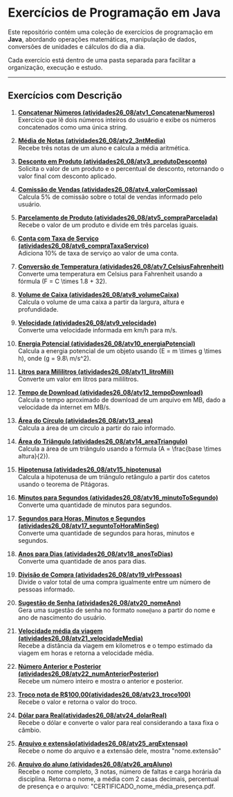 # Exercícios de Programação em Java

Este repositório contém uma coleção de exercícios de programação em **Java**, abordando operações matemáticas, manipulação de dados, conversões de unidades e cálculos do dia a dia.

Cada exercício está dentro de uma pasta separada para facilitar a organização, execução e estudo.

---

## Exercícios com Descrição

1. **[Concatenar Números (atividades26_08/atv1_ConcatenarNumeros)](./atividades26_08/atv1_ConcatenarNumeros)**  
   Exercício que lê dois números inteiros do usuário e exibe os números concatenados como uma única string.

2. **[Média de Notas (atividades26_08/atv2_3ntMedia)](./atividades26_08/atv2_3ntMedia)**  
   Recebe três notas de um aluno e calcula a média aritmética.

3. **[Desconto em Produto (atividades26_08/atv3_produtoDesconto)](./atividades26_08/atv3_produtoDesconto)**  
   Solicita o valor de um produto e o percentual de desconto, retornando o valor final com desconto aplicado.

4. **[Comissão de Vendas (atividades26_08/atv4_valorComissao)](./atividades26_08/atv4_valorComissao)**  
   Calcula 5% de comissão sobre o total de vendas informado pelo usuário.

5. **[Parcelamento de Produto (atividades26_08/atv5_compraParcelada)](./atividades26_08/atv5_compraParcelada)**  
   Recebe o valor de um produto e divide em três parcelas iguais.

6. **[Conta com Taxa de Serviço (atividades26_08/atv6_compraTaxaServico)](./atividades26_08/atv6_compraTaxaServico)**  
   Adiciona 10% de taxa de serviço ao valor de uma conta.

7. **[Conversão de Temperatura (atividades26_08/atv7_CelsiusFahrenheit)](./atividades26_08/atv7_CelsiusFahrenheit)**  
   Converte uma temperatura em Celsius para Fahrenheit usando a fórmula \(F = C \times 1.8 + 32\).

8. **[Volume de Caixa (atividades26_08/atv8_volumeCaixa)](./atividades26_08/atv8_volumeCaixa)**  
   Calcula o volume de uma caixa a partir da largura, altura e profundidade.

9. **[Velocidade (atividades26_08/atv9_velocidade)](./atividades26_08/atv9_velocidade)**  
   Converte uma velocidade informada em km/h para m/s.

10. **[Energia Potencial (atividades26_08/atv10_energiaPotencial)](./atividades26_08/atv10_energiaPotencial)**  
    Calcula a energia potencial de um objeto usando \(E = m \times g \times h\), onde \(g = 9.8\ m/s^2\).

11. **[Litros para Mililitros (atividades26_08/atv11_litroMili)](./atividades26_08/atv11_litroMili)**  
    Converte um valor em litros para mililitros.

12. **[Tempo de Download (atividades26_08/atv12_tempoDownload)](./atividades26_08/atv12_tempoDownload)**  
    Calcula o tempo aproximado de download de um arquivo em MB, dado a velocidade da internet em MB/s.

13. **[Área do Círculo (atividades26_08/atv13_area)](./atividades26_08/atv13_area)**  
    Calcula a área de um círculo a partir do raio informado.

14. **[Área do Triângulo (atividades26_08/atv14_areaTriangulo)](./atividades26_08/atv14_areaTriangulo)**  
    Calcula a área de um triângulo usando a fórmula \(A = \frac{base \times altura}{2}\).

15. **[Hipotenusa (atividades26_08/atv15_hipotenusa)](./atividades26_08/atv15_hipotenusa)**  
    Calcula a hipotenusa de um triângulo retângulo a partir dos catetos usando o teorema de Pitágoras.

16. **[Minutos para Segundos (atividades26_08/atv16_minutoToSegundo)](./atividades26_08/atv16_minutoToSegundo)**  
    Converte uma quantidade de minutos para segundos.

17. **[Segundos para Horas, Minutos e Segundos (atividades26_08/atv17_seguntoToHoraMinSeg)](./atividades26_08/atv17_seguntoToHoraMinSeg)**  
    Converte uma quantidade de segundos para horas, minutos e segundos.

18. **[Anos para Dias (atividades26_08/atv18_anosToDias)](./atividades26_08/atv18_anosToDias)**  
    Converte uma quantidade de anos para dias.

19. **[Divisão de Compra (atividades26_08/atv19_vlrPessoas)](./atividades26_08/atv19_vlrPessoas)**  
    Divide o valor total de uma compra igualmente entre um número de pessoas informado.

20. **[Sugestão de Senha (atividades26_08/atv20_nomeAno)](./atividades26_08/atv20_nomeAno)**  
    Gera uma sugestão de senha no formato `nome@ano` a partir do nome e ano de nascimento do usuário.

21. **[Velocidade média da viagem (atividades26_08/atv21_velocidadeMedia)](./atividades26_08/atv21_velocidadeMedia)**  
    Recebe a distância da viagem em kilometros e o tempo estimado da viagem em horas e retorna a velocidade média.
	
22. **[Número Anterior e Posterior (atividades26_08/atv22_numAnteriorPosterior)](./atividades26_08/atv22_numAnteriorPosterior)**  
    Recebe um número inteiro e mostra o anterior e posterior.
	
23. **[ Troco nota de R$100,00(atividades26_08/atv23_troco100)](./atividades26_08/atv23_troco100)**  
    Recebe o valor e retorna o valor do troco.
	
24. **[ Dólar para Real(atividades26_08/atv24_dolarReal)](./atividades26_08/atv24_dolarReal)**  
    Recebe o dólar e converte o valor para real considerando a taxa fixa o câmbio.
	
25. **[ Arquivo e extensão(atividades26_08/atv25_arqExtensao)](./atividades26_08/atv25_arqExtensao)**  
    Recebe o nome do arquivo e a extensão dele, mostra "nome.extensão"
	
26. **[ Arquivo do aluno (atividades26_08/atv26_arqAluno)](./atividades26_08/atv26_arqAluno)**  
    Recebe o nome completo, 3 notas, número de faltas e carga horária da disciplina. 
	Retorna o nome, a média com 2 casas decimais, percentual de presença e o arquivo: "CERTIFICADO_nome_média_presença.pdf.
